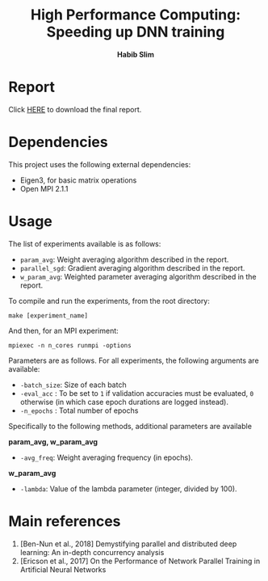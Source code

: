 <h1 align="center">
    High Performance Computing: Speeding up DNN training
</h1>
<p align="center">
<b>Habib Slim</b>
</p>

# Report
Click [HERE](report.pdf) to download the final report.

# Dependencies
This project uses the following external dependencies:
- Eigen3, for basic matrix operations
- Open MPI 2.1.1

# Usage
The list of experiments available is as follows:
- `param_avg`: Weight averaging algorithm described in the report.
- `parallel_sgd`: Gradient averaging algorithm described in the report.
- `w_param_avg`: Weighted parameter averaging algorithm described in the report.

To compile and run the experiments, from the root directory:

`make [experiment_name]`

And then, for an MPI experiment:

`mpiexec -n n_cores runmpi -options`

Parameters are as follows. For all experiments, the following arguments are available:
- `-batch_size`: Size of each batch
- `-eval_acc`  : To be set to `1` if validation accuracies must be evaluated, `0` otherwise (in which case epoch durations are logged instead).
- `-n_epochs`  : Total number of epochs

Specifically to the following methods, additional parameters are available

**param_avg, w_param_avg**
- `-avg_freq`: Weight averaging frequency (in epochs).

**w_param_avg**
- `-lambda`: Value of the lambda parameter (integer, divided by 100).


# Main references
1. [Ben-Nun et al., 2018] Demystifying parallel and distributed deep learning: An in-depth concurrency analysis
2. [Ericson et al., 2017] On the Performance of Network Parallel Training in Artificial Neural Networks
